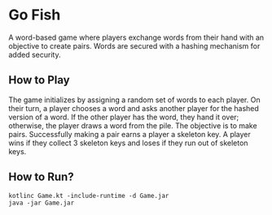 # Go Fish

A word-based game where players exchange words from their hand with an objective to create pairs.
Words are secured with a hashing mechanism for added security.

## How to Play

The game initializes by assigning a random set of words to each player.
On their turn, a player chooses a word and asks another player for the hashed version of a word.
If the other player has the word, they hand it over; otherwise, the player draws a word from the pile.
The objective is to make pairs.
Successfully making a pair earns a player a skeleton key.
A player wins if they collect 3 skeleton keys and loses if they run out of skeleton keys.

## How to Run?

```
kotlinc Game.kt -include-runtime -d Game.jar
java -jar Game.jar
```